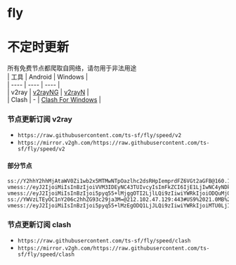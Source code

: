 # fly
# 不定时更新
所有免费节点都爬取自网络，请勿用于非法用途  
|  工具  | Android  | Windows  |  
|  ----  | ----   | ----  |  
| v2ray  | [v2rayNG](https://github.com/2dust/v2rayNG/releases) | [v2rayN](https://github.com/2dust/v2rayN/releases) |  
| Clash  | - | [Clash For Windows](https://github.com/2dust/clashN/releases) | 
  
### 节点更新订阅  v2ray
- `https://raw.githubusercontent.com/ts-sf/fly/speed/v2`  
- `https://mirror.v2gh.com/https://raw.githubusercontent.com/ts-sf/fly/speed/v2`  

#### 部分节点  
``` 
ss://Y2hhY2hhMjAtaWV0Zi1wb2x5MTMwNTpOazlhc2dsRHpIemprdFZ6VGt2aGFB@160.19.78.75:443#%E6%9C%AA%E7%9F%A510%2073.1KB%2Fs
vmess://eyJ2IjoiMiIsInBzIjoiVVM3IDEyNC43TUIvcyIsImFkZCI6IjE1LjIwNC4yNDkuMCIsInBvcnQiOiI0ODE2MCIsImlkIjoiNWIxMTNjMTItNGRkNC00YmI1LTljMDEtY2ZmMDkyYjU1OWUzIiwiYWlkIjoiMCIsInNjeSI6ImF1dG8iLCJuZXQiOiJ0Y3AiLCJ0eXBlIjoiIiwiaG9zdCI6IiIsInBhdGgiOiIiLCJ0bHMiOiIiLCJzbmkiOiIiLCJ0ZXN0X25hbWUiOiJVUzcifQ==
vmess://eyJ2IjoiMiIsInBzIjoi5pyq55+lMjggOTI2LjlLQi9zIiwiYWRkIjoiODQuMjQ3LjE0OS43NyIsInBvcnQiOiI0NzIxMSIsImlkIjoiZmI2NzQyNjAtMWMyMS00Zjk5LThiZDAtM2QxZDM0MWM2NzcxIiwiYWlkIjoiMCIsInNjeSI6ImF1dG8iLCJuZXQiOiJ0Y3AiLCJ0eXBlIjoibm9uZSIsImhvc3QiOiIiLCJwYXRoIjoiIiwidGxzIjoiIiwic25pIjoiIiwidGVzdF9uYW1lIjoiMjgifQ==
ss://YWVzLTEyOC1nY206c2hhZG93c29ja3M=@212.102.47.129:443#US9%2021.0MB%2Fs
vmess://eyJ2IjoiMiIsInBzIjoi5pyq55+lMzEgODQ1LjJLQi9zIiwiYWRkIjoiMTU0LjI2LjEzNC4yMjEiLCJwb3J0IjoiNTQ4MTMiLCJpZCI6ImRmOWM2ZTllLTllN2EtNGQwNi04OGJiLTliMjkzMzdiOTczZiIsImFpZCI6IjAiLCJzY3kiOiJhdXRvIiwibmV0IjoidGNwIiwidHlwZSI6Im5vbmUiLCJob3N0IjoiIiwicGF0aCI6IiIsInRscyI6IiIsInNuaSI6IiIsInRlc3RfbmFtZSI6IjMxIn0=
```
### 节点更新订阅  clash
- `https://raw.githubusercontent.com/ts-sf/fly/speed/clash`  
- `https://mirror.v2gh.com/https://raw.githubusercontent.com/ts-sf/fly/speed/clash`  


